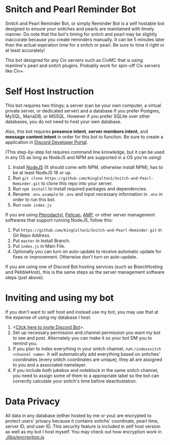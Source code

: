 # Snitch and Pearl Reminder Bot

Snitch and Pearl Reminder Bot, or simply Reminder Bot is a self hostable bot designed to ensure your snitches and pearls are maintained with timely manner. Do note that the bot's timing for snitch and pearl may be slightly inaccurate because you create reminders manually. It can be 5 minutes later than the actual expiration time for a snitch or pearl. Be sure to time it right or at least accurately!

This bot designed for any Civ servers such as CivMC that is using mainline's pearl and snitch plugins. Probably work for spin-off Civ servers like Civ+.

# Self Host Instruction
This bot requires two things; a server (can be your own computer, a virtual private server, or dedicated server) and a database if you prefer Postgres, MySQL, MariaDB, or MSSQL. However if you prefer SQLite over other databases, you do not need to host your own database.

Also, this bot requires **presence intent**, **server members intent**, and **message content intent** in order for this bot to function. Be sure to create a application in [Discord Developer Portal](https://discord.com/developers/applications).

(This step-by-step list requires command line knowledge, but it can be used in any OS as long as NodeJS and NPM are supported in a OS you're using)
1. Install [NodeJS](https://nodejs.org/en/download/package-manager) (It should come with NPM, otherwise install NPM), has to be at least NodeJS 18 or up.
2. Run `git clone https://github.com/KingColton1/Snitch-and-Pearl-Reminder.git` to clone this repo into your server.
3. Run `npm install` to install required packages and dependencies.
4. Rename `.env.example` to `.env` and input necessary information in `.env` in order to run this bot.
5. Run `node index.js`

If you are using [Pterodactyl](https://pterodactyl.io/), [Pelican](https://pelican.dev/), [AMP](https://cubecoders.com/AMP), or other server management softwares that support running NodeJS, follow this:
1. Put `https://github.com/KingColton1/Snitch-and-Pearl-Reminder.git` in Git Repo Address.
2. Put `master` in Install Branch.
3. Put `index.js` in Main File.
4. Optionally you can turn on auto-update to receive automatic update for fixes or improvement. Otherwise don't turn on auto-update.

If you are using one of Discord Bot hosting services (such as BisectHosting and PebbleHost), this is the same steps as the server management software steps (just above).

# Inviting and using my bot
If you don't want to self host and instead use my bot, you may use that at the expense of using my database I host.

1. <[Click here to invite Discord Bot](https://discord.com/oauth2/authorize?client_id=1298235484484538449&permissions=277025475584&integration_type=0&scope=bot)>.
2. Set up necessary permission and channel permission you want my bot to see and post. Alternately you can make it so your bot DM you to remind you.
3. If you plan to index everything in your snitch channel, run `/indexsnitch <channel name>`. It will automatically add everything based on snitches' coordinates (every snitch coordinates are unique), they all are assigned to you and a associated namelayer.
4. If you include both jukebox and noteblock in the same snitch channel, you need to assign some of them to a appropriate label so the bot can correctly calculate your snitch's time before deactivatation.

# Data Privacy
All data in any database (either hosted by me or you) are encrypted to protect users' privacy because it contains snitchs' coordinate, pearl time, server ID, and user ID. This security feature is included in self host version as well as my bot I host myself. You may check out how encryption work in [./libs/encrpytion.js](https://github.com/KingColton1/Snitch-and-Pearl-Reminder/blob/main/libs/encryption.js).
